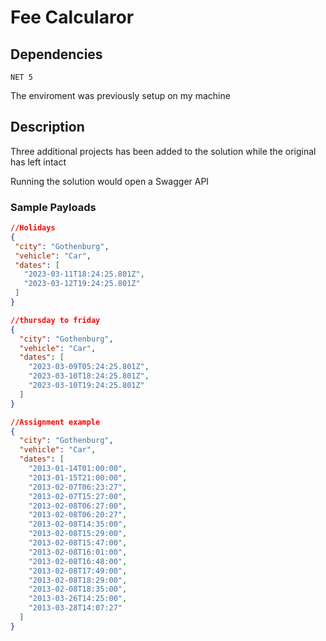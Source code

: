 # Fee Calcularor

## Dependencies

`NET 5` 

 The enviroment was previously setup on my machine


 ## Description

 Three additional projects has been added to the solution while the original has left intact

 Running the solution would open a Swagger API

 ### Sample Payloads


 ```json
 //Holidays
{
  "city": "Gothenburg",
  "vehicle": "Car",
  "dates": [
    "2023-03-11T18:24:25.801Z",
    "2023-03-12T19:24:25.801Z"
  ]
}
```

```json
//thursday to friday
{
  "city": "Gothenburg",
  "vehicle": "Car",
  "dates": [
    "2023-03-09T05:24:25.801Z",
    "2023-03-10T18:24:25.801Z",
    "2023-03-10T19:24:25.801Z"
  ]
}
```


```json
//Assignment example
{
  "city": "Gothenburg",
  "vehicle": "Car",
  "dates": [
    "2013-01-14T01:00:00",
    "2013-01-15T21:00:00",
    "2013-02-07T06:23:27",
    "2013-02-07T15:27:00",
    "2013-02-08T06:27:00",
    "2013-02-08T06:20:27",
    "2013-02-08T14:35:00",
    "2013-02-08T15:29:00",
    "2013-02-08T15:47:00",
    "2013-02-08T16:01:00",
    "2013-02-08T16:48:00",
    "2013-02-08T17:49:00",
    "2013-02-08T18:29:00",
    "2013-02-08T18:35:00",
    "2013-03-26T14:25:00",
    "2013-03-28T14:07:27"
  ]
}
```


